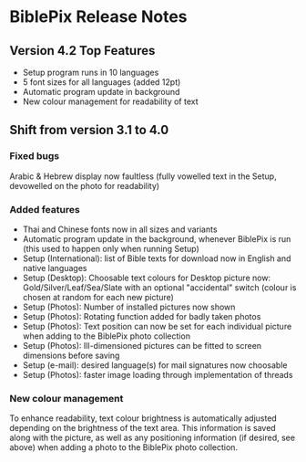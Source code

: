 # BiblePix Release Notes

## Version 4.2 Top Features

- Setup program runs in 10 languages
- 5 font sizes for all languages (added 12pt)
- Automatic program update in background
- New colour management for readability of text

## Shift from version 3.1 to 4.0

### Fixed bugs

Arabic & Hebrew display now faultless (fully vowelled text in the Setup, devowelled on the photo for readability)

### Added features

- Thai and Chinese fonts now in all sizes and variants
- Automatic program update in the background, whenever BiblePix is run (this used to happen only when running Setup)
- Setup (International): list of Bible texts for download now in English and native languages
- Setup (Desktop): Choosable text colours for Desktop picture now: Gold/Silver/Leaf/Sea/Slate with an optional "accidental" switch (colour is chosen at random for each new picture)
- Setup (Photos): Number of installed pictures now shown
- Setup (Photos): Rotating function added for badly taken photos
- Setup (Photos): Text position can now be set for each individual picture when adding to the BiblePix photo collection
- Setup (Photos): Ill-dimensioned pictures can be fitted to screen dimensions before saving
- Setup (e-mail): desired language(s) for mail signatures now choosable
- Setup (Photos): faster image loading through implementation of threads

### New colour management

To enhance readability, text colour brightness is automatically adjusted depending on the brightness of the text area.
This information is saved along with the picture, as well as any positioning information (if desired, see above) when adding a photo to the BiblePix photo collection.
